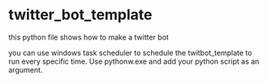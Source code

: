 # twitter_bot_template
this python file shows how to make a twitter bot

you can use windows task scheduler to schedule the twitbot_template to run every specific time. Use pythonw.exe and add your python script as an argument.
